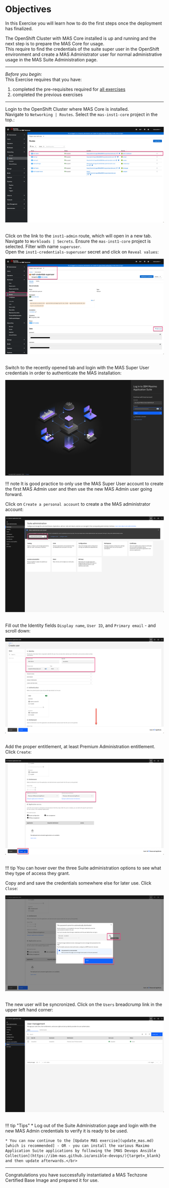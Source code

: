 # Objectives
In this Exercise you will learn how to do the first steps once the deployment has finalized.

The OpenShift Cluster with MAS Core installed is up and running and the next step is to prepare the MAS Core for usage. </br>
This require to find the credentials of the suite super user in the OpenShift environment and create a MAS Administrator user for normal administrative usage in the MAS Suite Administration page.</br>

---
*Before you begin:*  
This Exercise requires that you have:

1. completed the pre-requisites required for [all exercises](prereqs.md)
2. completed the previous exercises

---

Login to the OpenShift Cluster where MAS Core is installed.</br>
Navigate to `Networking | Routes`. Select the `mas-inst1-core` project in the top.:</br>

![Prepare for use](img/prepare_for_use_01.png)</br></br>

Click on the link to the `inst1-admin` route, which will open in a new tab.</br>
Navigate to `Workloads | Secrets`. Ensure the `mas-inst1-core` project is selected. Filter with name `superuser`.</br>
Open the `inst1-credentials-superuser` secret and click on `Reveal values`:</br>

![Prepare for use](img/prepare_for_use_02.png)</br></br>

Switch to the recently opened tab and login with the MAS Super User credentials in order to authenticate the MAS installation:</br>

![Prepare for use](img/prepare_for_use_03.png)</br>

!!! note
    It is good practice to only use the MAS Super User account to create the first MAS Admin user and then use the new MAS Admin user going forward.</br>

Click on `Create a personal account` to create a the MAS administrator account:</br>

![Prepare for use](img/prepare_for_use_04.png)</br></br>

Fill out the Identity fields `Display name`, `User ID`, and `Primary email` - and scroll down:</br>

![Prepare for use](img/prepare_for_use_05.png)</br></br>

Add the proper entitlement, at least Premium Administration entitlement. Click `Create`:</br>

![Prepare for use](img/prepare_for_use_06.png)</br></br>

!!! tip
    You can hover over the three Suite administration options to see what they type of access they grant.

Copy and and save the credentials somewhere else for later use. Click `Close`:</br>

![Prepare for use](img/prepare_for_use_07.png)</br></br>

The new user will be syncronized. Click on the `Users` breadcrump link in the upper left hand corner:</br>

![Prepare for use](img/prepare_for_use_08.png)</br></br>


!!! tip "Tips"
    * Log out of the Suite Administration page and login with the new MAS Admin credentials to verify it is ready to be used.

    * You can now continue to the [Update MAS exercise](update_mas.md) [which is recommended] - OR - you can install the various Maximo Application Suite applications by following the [MAS Devops Ansible Collection](https://ibm-mas.github.io/ansible-devops/){target=_blank} and then update afterwards.</br>


---
Congratulations you have successfully instantiated a MAS Techzone Certified Base Image and prepared it for use.</br>

